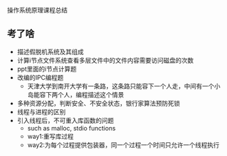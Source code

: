 操作系统原理课程总结

## 考了啥
- 描述假脱机系统及其组成
- 计算i节点文件系统查看多层文件中的文件内容需要访问磁盘的次数
- ppt里面的i节点计算题
- 改编的IPC编程题
    - 天津大学到南开大学有一条路，这条路只能容下一个人走，中间有一个小岛能容下两个人，编程描述这个情景
- 多种资源分配，判断安全、不安全状态，银行家算法预防死锁
- 线程与进程的区别
- 引入线程后，不可重入库函数的问题
    - such as malloc, stdio functions
    - way1:重写库过程
    - way2:为每个过程提供包装器，同一个过程一个时间只允许一个线程执行

